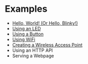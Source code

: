 # Examples

* [Hello, World! (Or Hello, Blinky!)](./hello_world.md)
* [Using an LED](using_an_led.md)
* [Using a Button](./using_a_button.md)
* [Using WiFi](./using_wifi.md)
* [Creating a Wireless Access Point](./creating_a_wireless_ap.md)
* Using an HTTP API
* Serving a Webpage